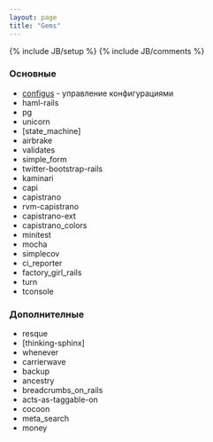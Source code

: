 ```yaml
---
layout: page
title: "Gems"
---
```

{% include JB/setup %}
{% include JB/comments %}

### Основные

* [configus](https://github.com/kaize/configus) - управление конфигурациями
* haml-rails
* pg
* unicorn
* [state_machine]
* airbrake
* validates
* simple_form
* twitter-bootstrap-rails
* kaminari
* capi
* capistrano
* rvm-capistrano
* capistrano-ext
* capistrano_colors
* minitest
* mocha
* simplecov
* ci_reporter
* factory_girl_rails
* turn
* tconsole

### Дополнителные

* resque
* [thinking-sphinx]
* whenever
* carrierwave
* backup
* ancestry
* breadcrumbs_on_rails
* acts-as-taggable-on
* cocoon
* meta_search
* money


